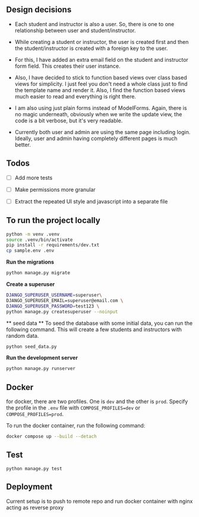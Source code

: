 ## Design decisions

- Each student and instructor is also a user. So, there is one to one relationship between user and student/instructor.

- While creating a student or instructor, the user is created first and then the student/instructor is created with a foreign key to the user.

- For this, I have added an extra email field on the student and instructor form field. This creates their user instance.

- Also, I have decided to stick to function based views over class based views for simplicity. I just feel you don't need a whole class just to find the template name
  and render it. Also, I find the function based views much easier to read and everything is right there.

- I am also using just plain forms instead of ModelForms. Again, there is no magic underneath, obviously when we write the update view, the code is a bit verbose, but it's very readable.

- Currently both user and admin are using the same page including login. Ideally, user and admin having completely different pages is much better. 

## Todos
- [ ] Add more tests
- [ ] Make permissions more granular
- [ ] Extract the repeated UI style and javascript into a separate file


## To run the project locally
```bash
python -m venv .venv
source .venv/bin/activate
pip install -r requirements/dev.txt
cp sample.env .env
```
**Run the migrations**

```bash
python manage.py migrate
```

**Create a superuser** 
```bash
DJANGO_SUPERUSER_USERNAME=superuser\
DJANGO_SUPERUSER_EMAIL=superuser@email.com \
DJANGO_SUPERUSER_PASSWORD=test123 \
python manage.py createsuperuser --noinput
```
** seed data **
To seed the database with some initial data, you can run the following command. 
This will create a few students and instructors with random data.

```bash
python seed_data.py
```
**Run the development server**

```bash
python manage.py runserver
```

## Docker

for docker, there are two profiles. One is `dev` and the other is `prod`. 
Specify the profile in the `.env` file with `COMPOSE_PROFILES=dev` or `COMPOSE_PROFILES=prod`.

To run the docker container, run the following command:

```bash
docker compose up --build --detach
```

## Test
```
python manage.py test 
```

## Deployment
Current setup is to push to remote repo and run docker container with nginx acting as reverse proxy
